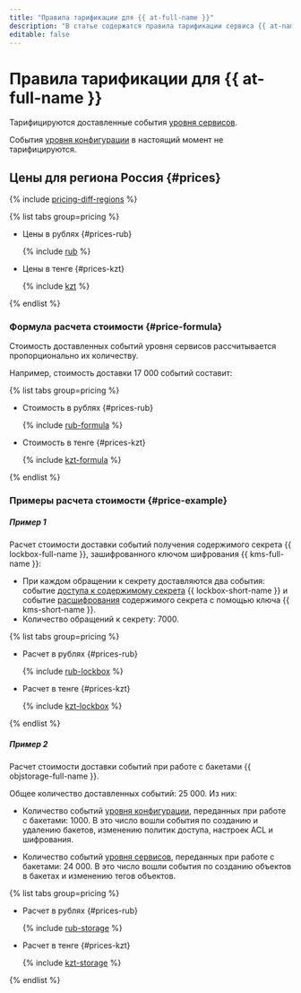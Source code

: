 ```yaml
---
title: "Правила тарификации для {{ at-full-name }}"
description: "В статье содержатся правила тарификации сервиса {{ at-name }}."
editable: false
---
```


# Правила тарификации для {{ at-full-name }}

Тарифицируются доставленные события [уровня сервисов](./concepts/events-data-plane.md).

События [уровня конфигурации](./concepts/events.md) в настоящий момент не тарифицируются.


## Цены для региона Россия {#prices}

{% include [pricing-diff-regions](../_includes/pricing-diff-regions.md) %}


{% list tabs group=pricing %}

- Цены в рублях {#prices-rub}

  {% include [rub](../_pricing/audit-trails/rub.md) %}

- Цены в тенге {#prices-kzt}

  {% include [kzt](../_pricing/audit-trails/kzt.md) %}

{% endlist %}





### Формула расчета стоимости {#price-formula}

Стоимость доставленных событий уровня сервисов рассчитывается пропорционально их количеству.

Например, стоимость доставки 17&nbsp;000 событий составит:


{% list tabs group=pricing %}

- Стоимость в рублях {#prices-rub}

  {% include [rub-formula](../_pricing_examples/audit-trails/rub-formula.md) %}

- Стоимость в тенге {#prices-kzt}

  {% include [kzt-formula](../_pricing_examples/audit-trails/kzt-formula.md) %}

{% endlist %}






### Примеры расчета стоимости {#price-example}

##### Пример 1

  Расчет стоимости доставки событий получения содержимого секрета {{ lockbox-full-name }}, зашифрованного ключом шифрования {{ kms-full-name }}:
  * При каждом обращении к секрету доставляются два события: событие [доступа к содержимому секрета](./concepts/events-data-plane.md#lockbox) {{ lockbox-short-name }} и событие [расшифрования](./concepts/events-data-plane.md#kms) содержимого секрета с помощью ключа {{ kms-short-name }}.
  * Количество обращений к секрету: 7000.

  
  {% list tabs group=pricing %}

  - Расчет в рублях {#prices-rub}

    {% include [rub-lockbox](../_pricing_examples/audit-trails/rub-lockbox.md) %}

  - Расчет в тенге {#prices-kzt}

    {% include [kzt-lockbox](../_pricing_examples/audit-trails/kzt-lockbox.md) %}

  {% endlist %}






##### Пример 2

  Расчет стоимости доставки событий при работе с бакетами {{ objstorage-full-name }}.

  Общее количество доставленных событий: 25 000. Из них:
  * Количество событий [уровня конфигурации](./concepts/events.md#objstorage), переданных при работе с бакетами: 1000.
      В это число вошли события по созданию и удалению бакетов, изменению политик доступа, настроек ACL и шифрования.

  * Количество событий [уровня сервисов](./concepts/events-data-plane.md#objstorage), переданных при работе с бакетами: 24 000.
      В это число вошли события по созданию объектов в бакетах и изменению тегов объектов.

  
  {% list tabs group=pricing %}

  - Расчет в рублях {#prices-rub}

    {% include [rub-storage](../_pricing_examples/audit-trails/rub-storage.md) %}

  - Расчет в тенге {#prices-kzt}

    {% include [kzt-storage](../_pricing_examples/audit-trails/kzt-storage.md) %}

  {% endlist %}





